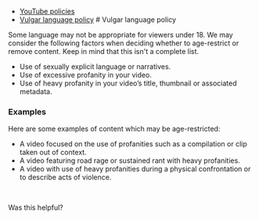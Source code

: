 * [YouTube policies](/youtube/topic/2803176?hl=en&ref_topic=6151248)
* [Vulgar language policy](/youtube/answer/10072685)
       # Vulgar language policy

Some language may not be appropriate for viewers under 18. We may consider the following factors when deciding whether to age-restrict or remove content. Keep in mind that this isn't a complete list.


* Use of sexually explicit language or narratives.
* Use of excessive profanity in your video.
* Use of heavy profanity in your video’s title, thumbnail or associated metadata.


### Examples


Here are some examples of content which may be age-restricted:


* A video focused on the use of profanities such as a compilation or clip taken out of context.
* A video featuring road rage or sustained rant with heavy profanities.
* A video with use of heavy profanities during a physical confrontation or to describe acts of violence.


 


   Was this helpful?